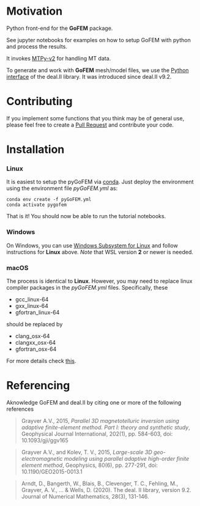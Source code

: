 # Motivation

Python front-end for the **GoFEM** package. 

See jupyter notebooks for examples on how to setup GoFEM with python and process the results.

It invokes [MTPy-v2](https://mtpy-v2.readthedocs.io/en/latest/index.html) for handling MT data. 

To generate and work with **GoFEM** mesh/model files, we use the [Python interface](https://github.com/dealii/dealii/blob/master/contrib/python-bindings/notebooks/tutorial-1.ipynb) of the deal.II library. It was introduced since deal.II v9.2.

# Contributing

If you implement some functions that you think may be of general use, please feel free to create a [Pull Request](https://docs.github.com/en/github/collaborating-with-pull-requests/proposing-changes-to-your-work-with-pull-requests/about-pull-requests) and contribute your code. 

# Installation

### Linux

It is easiest to setup the pyGoFEM via [conda](https://docs.conda.io/en/latest/). Just deploy the environment using the environment file *pyGoFEM.yml* as:

```
conda env create -f pyGoFEM.yml
conda activate pygofem
```

That is it! You should now be able to run the tutorial notebooks.

### Windows

On Windows, you can use [Windows Subsystem for Linux](https://docs.microsoft.com/en-us/windows/wsl) and follow instructions for **Linux** above. *Note* that WSL version **2** or newer is needed. 

### macOS

The process is identical to **Linux**. However, you may need to replace linux compiler packages in the *pyGoFEM.yml* files. Specifically, these

- gcc_linux-64
- gxx_linux-64
- gfortran_linux-64

should be replaced by

- clang_osx-64
- clangxx_osx-64
- gfortran_osx-64

For more details check [this](https://docs.conda.io/projects/conda-build/en/latest/resources/compiler-tools.html).

# Referencing

Aknowledge GoFEM and deal.II by citing one or more of the following references

> Grayver A.V., 2015, *Parallel 3D magnetotelluric inversion using adaptive finite-element method. Part I: theory and synthetic study*, Geophysical Journal International, 202(1), pp. 584-603, doi: 10.1093/gji/ggv165

> Grayver A.V., and Kolev, T. V., 2015, *Large-scale 3D geo-electromagnetic modeling using parallel adaptive high-order finite element method*, Geophysics, 80(6), pp. 277-291, doi: 10.1190/GEO2015-0013.1

> Arndt, D., Bangerth, W., Blais, B., Clevenger, T. C., Fehling, M., Grayver, A. V., ... & Wells, D. (2020). The deal. II library, version 9.2. Journal of Numerical Mathematics, 28(3), 131-146.
